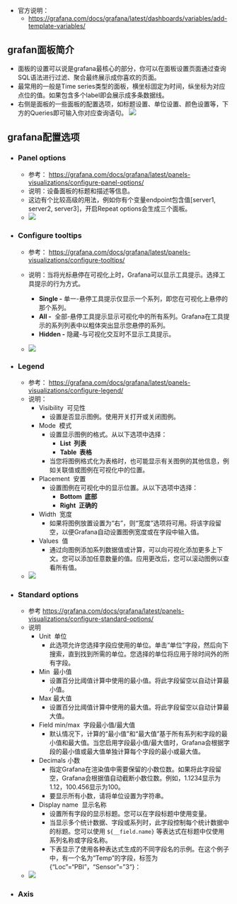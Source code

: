 - 官方说明：
	- https://grafana.com/docs/grafana/latest/dashboards/variables/add-template-variables/

## grafan面板简介

- 面板的设置可以说是grafana最核心的部分，你可以在面板设置页面通过查询SQL语法进行过滤、聚合最终展示成你喜欢的页面。
- 最常用的一般是Time series类型的面板，横坐标固定为时间，纵坐标为对应点位的值。如果包含多个label即会展示成多条数据线。
- 右侧是面板的一些面板的配置选项，如标题设置、单位设置、颜色设置等，下方的Queries即可输入你对应查询语句。
![](assets/Pasted%20image%2020250206165556.png)
## grafana配置选项[](https://grafana.com/docs/grafana/latest/panels-visualizations/visualizations/time-series/#configuration-options)

- ### Panel options 
	- 参考： https://grafana.com/docs/grafana/latest/panels-visualizations/configure-panel-options/
	- 说明：设备面板的标题和描述等信息。
	- 这边有个比较高级的用法，例如你有个变量endpoint包含值[server1, server2, server3]，开启Repeat options会生成三个面板。
	- ![](assets/Pasted%20image%2020250206171442.png)

- ### Configure tooltips
	- 参考： https://grafana.com/docs/grafana/latest/panels-visualizations/configure-tooltips/
	-  说明：当将光标悬停在可视化上时，Grafana可以显示工具提示。选择工具提示的行为方式。
		-  **Single -** 单一-悬停工具提示仅显示一个系列，即您在可视化上悬停的那个系列。
		- **All -**  全部-悬停工具提示显示可视化中的所有系列。Grafana在工具提示的系列列表中以粗体突出显示您悬停的系列。
		- **Hidden -** 隐藏-与可视化交互时不显示工具提示。
		
	- ![](assets/Pasted%20image%2020250206173957.png)

- ### Legend
	- 参考： https://grafana.com/docs/grafana/latest/panels-visualizations/configure-legend/
	- 说明：
		-  Visibility  可见性[](https://grafana.com/docs/grafana/latest/panels-visualizations/configure-legend/#visibility)
			- 设置是否显示图例。使用开关打开或关闭图例。
		- Mode  模式[](https://grafana.com/docs/grafana/latest/panels-visualizations/configure-legend/#mode)
			- 设置显示图例的格式。从以下选项中选择：
				- **List  列表**
				- **Table  表格**
			- 当您将图例格式化为表格时，也可能显示有关图例的其他信息，例如关联值或图例在可视化中的位置。
		- Placement  安置[](https://grafana.com/docs/grafana/latest/panels-visualizations/configure-legend/#placement)
			- 设置图例在可视化中的显示位置。从以下选项中选择：
				- **Bottom  底部**
				- **Right  正确的**
		- Width  宽度[](https://grafana.com/docs/grafana/latest/panels-visualizations/configure-legend/#width)
			- 如果将图例放置设置为“右”，则“宽度”选项将可用。将该字段留空，以便Grafana自动设置图例宽度或在字段中输入值。
		- Values  值[](https://grafana.com/docs/grafana/latest/panels-visualizations/configure-legend/#values)
			- 通过向图例添加系列数据值或计算，可以向可视化添加更多上下文。您可以添加任意数量的值。应用更改后，您可以滚动图例以查看所有值。
	- ![](assets/Pasted%20image%2020250207140829.png)

- ### Standard options
	- 参考 https://grafana.com/docs/grafana/latest/panels-visualizations/configure-standard-options/
	- 说明
		-  Unit  单位
			- 此选项允许您选择字段应使用的单位。单击“单位”字段，然后向下搜索，直到找到所需的单位。您选择的单位将应用于除时间外的所有字段。
		- Min  最小值
			- 设置百分比阈值计算中使用的最小值。将此字段留空以自动计算最小值。
		- Max 最大值
			- 设置百分比阈值计算中使用的最大值。将此字段留空以自动计算最大值。
		- Field min/max  字段最小值/最大值
			- 默认情况下，计算的“最小值”和“最大值”基于所有系列和字段的最小值和最大值。当您启用字段最小值/最大值时，Grafana会根据字段的最小值或最大值单独计算每个字段的最小或最大值。
		- Decimals 小数
			- 指定Grafana在渲染值中需要保留的小数位数。如果将此字段留空，Grafana会根据值自动截断小数位数。例如，1.1234显示为1.12，100.456显示为100。
			- 要显示所有小数，请将单位设置为字符串。
		- Display name  显示名称
			- 设置所有字段的显示标题。您可以在字段标题中使用变量。
			- 当显示多个统计数据、字段或系列时，此字段控制每个统计数据中的标题。您可以使用 `${__field.name}` 等表达式在标题中仅使用系列名称或字段名称。
			- 下表显示了使用各种表达式生成的不同字段名的示例。在这个例子中，有一个名为“Temp”的字段，标签为{“Loc”=“PBI”，“Sensor”=”3“}：
	- ![](assets/Pasted%20image%2020250207175318.png)
- ### Axis